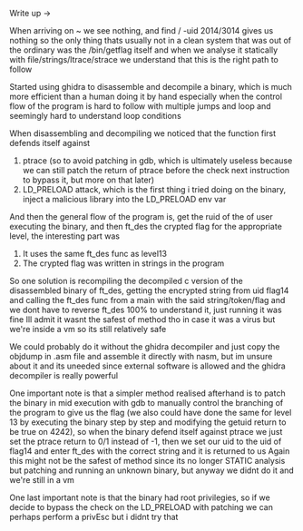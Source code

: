 Write up ->

When arriving on ~ we see nothing, and find / -uid 2014/3014 gives us nothing so the only thing thats usually not in a clean system that was out of the ordinary was the /bin/getflag itself and when we analyse it statically with file/strings/ltrace/strace we understand that this is the right path to follow

Started using ghidra to disassemble and decompile a binary, which is much more efficient than a human doing it by hand especially when the control flow of the program is hard to follow with multiple jumps and loop and seemingly hard to understand loop conditions

When disassembling and decompiling we noticed that the function first defends itself against 
1. ptrace (so to avoid patching in gdb, which is ultimately useless because we can still patch the return of ptrace before the check next instruction to bypass it, but more on that later)
2. LD_PRELOAD attack, which is the first thing i tried doing on the binary, inject a malicious library into the LD_PRELOAD env var

And then the general flow of the program is, get the ruid of the of user executing the binary, and then ft_des the crypted flag for the appropriate level, the interesting part was
1. It uses the same ft_des func as level13
2. The crypted flag was written in strings in the program

So one solution is recompiling the decompiled c version of the disassembled binary of ft_des, getting the encrypted string from uid flag14 and calling the ft_des func from a main with the said string/token/flag and we dont have to reverse ft_des 100% to understand it, just running it was fine
Ill admit it wasnt the safest of method tho in case it was a virus but we're inside a vm so its still relatively safe

We could probably do it without the ghidra decompiler and just copy the objdump in .asm file and assemble it directly with nasm, but im unsure about it and its uneeded since external software is allowed and the ghidra decompiler is really powerful

One important note is that a simpler method realised afterhand is to patch the binary in mid execution with gdb to manually control the branching of the program to give us the flag (we also could have done the same for level 13 by executing the binary step by step and modifying the getuid return to be true on 4242), so when the binary defend itself against ptrace we just set the ptrace return to 0/1 instead of -1, then we set our uid to the uid of flag14 and enter ft_des with the correct string and it is returned to us
Again this might not be the safest of method since its no longer STATIC analysis but patching and running an unknown binary, but anyway we didnt do it and we're still in a vm

One last important note is that the binary had root privilegies, so if we decide to bypass the check on the LD_PRELOAD with patching we can perhaps perform a privEsc but i didnt try that
